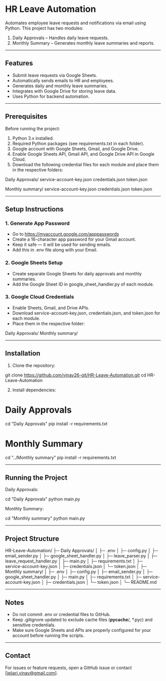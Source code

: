 # HR Leave Automation

Automates employee leave requests and notifications via email using Python. This project has two modules:

1. Daily Approvals – Handles daily leave requests.
2. Monthly Summary – Generates monthly leave summaries and reports.

---

## Features

- Submit leave requests via Google Sheets.
- Automatically sends emails to HR and employees.
- Generates daily and monthly leave summaries.
- Integrates with Google Drive for storing leave data.
- Uses Python for backend automation.

---

## Prerequisites

Before running the project:

1. Python 3.x installed.
2. Required Python packages (see requirements.txt in each folder).
3. Google account with Google Sheets, Gmail, and Google Drive.
4. Enable Google Sheets API, Gmail API, and Google Drive API in Google Cloud.
5. Download the following credential files for each module and place them in the respective folders:

Daily Approvals/
    service-account-key.json
    credentials.json
    token.json

Monthly summary/
    service-account-key.json
    credentials.json
    token.json

---

## Setup Instructions

### 1. Generate App Password
- Go to https://myaccount.google.com/apppasswords
- Create a 16-character app password for your Gmail account.
- Keep it safe — it will be used for sending emails.
- Add this in .env file along with your Email.

### 2. Google Sheets Setup
- Create separate Google Sheets for daily approvals and monthly summaries.
- Add the Google Sheet ID in google_sheet_handler.py of each module.

### 3. Google Cloud Credentials
- Enable Sheets, Gmail, and Drive APIs.
- Download service-account-key.json, credentials.json, and token.json for each module.
- Place them in the respective folder:

Daily Approvals/
Monthly summary/

---

## Installation

1. Clone the repository:

git clone https://github.com/vinay26-git/HR-Leave-Automation.git
cd HR-Leave-Automation

2. Install dependencies:

# Daily Approvals
cd "Daily Approvals"
pip install -r requirements.txt

# Monthly Summary
cd "../Monthly summary"
pip install -r requirements.txt

---

## Running the Project

Daily Approvals:

cd "Daily Approvals"
python main.py

Monthly Summary:

cd "Monthly summary"
python main.py

---

## Project Structure

HR-Leave-Automation/
├─ Daily Approvals/
│  ├─ .env
│  ├─ config.py
│  ├─ email_sender.py
│  ├─ google_sheet_handler.py
│  ├─ leave_parser.py
│  ├─ leave_request_handler.py
│  ├─ main.py
│  ├─ requirements.txt
│  ├─ service-account-key.json
│  ├─ credentials.json
│  └─ token.json
│
├─ Monthly summary/
│  ├─ .env
│  ├─ config.py
│  ├─ email_sender.py
│  ├─ google_sheet_handler.py
│  ├─ main.py
│  ├─ requirements.txt
│  ├─ service-account-key.json
│  ├─ credentials.json
│  └─ token.json
│
└─ README.md


---

## Notes

- Do not commit .env or credential files to GitHub.
- Keep .gitignore updated to exclude cache files (__pycache__/, *.pyc) and sensitive credentials.
- Make sure Google Sheets and APIs are properly configured for your account before running the scripts.

---

## Contact

For issues or feature requests, open a GitHub issue or contact [jejjari.vinay@gmail.com].
